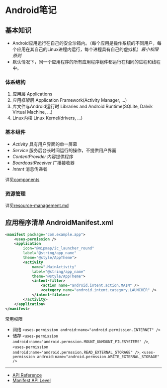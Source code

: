 # Android笔记

## 基本知识

- Android应用运行在自己的安全沙箱内。（每个应用是操作系统的不同用户，每个应用在其自己的Linux进程内运行，每个进程具有自己的虚拟机）*最小权限原则*
- 默认情况下，同一个应用程序的所有应用程序组件都运行在相同的进程和线程中。

### 体系结构

1. 应用层 Applications
2. 应用框架层 Application Framework(Activity Manager, ...)
3. 库文件与Android运行时 Libraries and Android Runtime(SQLite, Dalvik Virtual Machine, ...)
4. Linux内核 Linux Kernel(drivers, ...)

### 基本组件

- *Activity* 具有用户界面的单一屏幕
- *Service* 服务后台长时间运行的操作，不提供用户界面
- *ContentProvider* 内容提供程序
- *BoardcastReceiver* 广播接收器
- *Intent* 消息传递者

详见[components](components)

### 资源管理

详见[resource-management.md](resource-management.md)

## 应用程序清单 AndroidManifest.xml

```xml
<manifest package="com.example.app">
    <uses-permission />
    <application
        icon="@mipmap/ic_launcher_round"
        label="@string/app_name"
        theme="@style/AppTheme">
        <activity
            name=".MainActivity"
            label="@string/app_name"
            theme="@style/AppTheme">
            <intent-filter>
                <action name="android.intent.action.MAIN" />
                <category name="android.intent.category.LAUNCHER" />
            </intent-fileter>
        </activity>
    </application>
</manifest>
```

常用权限

- 网络 `<uses-permission android:name="android.permission.INTERNET" />`
- 储存 `<uses-permission android:name="android.permssion.MOUNT_UNMOUNT_FILESYSTEMS" />`, `<uses-permission android:name="android.permssion.READ_EXTERNAL_STORAGE" />`, `<uses-permission android:name="android.permssion.WRITE_EXTERNAL_STORAGE" />`

---

- [API Reference](https://developer.android.com/reference)
- [Manifest API Level](https://developer.android.com/guide/topics/manifest/uses-sdk-element)
